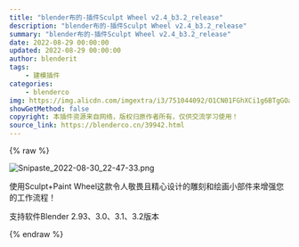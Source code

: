 ```yaml
---
title: "blender布的-插件Sculpt Wheel v2.4_b3.2_release"
description: "blender布的-插件Sculpt Wheel v2.4_b3.2_release"
summary: "blender布的-插件Sculpt Wheel v2.4_b3.2_release"
date: 2022-08-29 00:00:00
updated: 2022-08-29 00:00:00
author: blenderit
tags: 
    - 建模插件
categories:
    - blenderco
img: https://img.alicdn.com/imgextra/i3/751044092/O1CN01FGhXCi1g6BTgGOaNE_!!751044092.png
showGetMethod: false
copyright: 本插件资源来自网络，版权归原作者所有，仅供交流学习使用！
source_link: https://blenderco.cn/39942.html
---
```


{% raw %}
<p><img class="aligncenter" src="https://img.alicdn.com/imgextra/i3/751044092/O1CN01FGhXCi1g6BTgGOaNE_!!751044092.png" alt="Snipaste_2022-08-30_22-47-33.png"></p><p>使用Sculpt+Paint Wheel这款令人敬畏且精心设计的雕刻和绘画小部件来增强您的工作流程！</p><p>支持软件Blender 2.93、3.0、3.1、3.2版本</p>
<div style="display: none">blenderco</div>
{% endraw %}